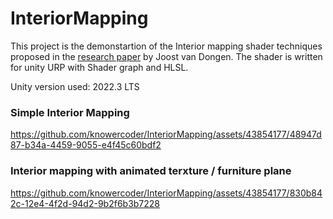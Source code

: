 # InteriorMapping
This project is the demonstartion of the Interior mapping shader techniques proposed in the [research paper](https://www.proun-game.com/Oogst3D/CODING/InteriorMapping/InteriorMapping.pdf) by Joost van Dongen. The shader is written for unity URP with Shader graph and HLSL.

Unity version used: 2022.3 LTS

### Simple Interior Mapping

https://github.com/knowercoder/InteriorMapping/assets/43854177/48947d87-b34a-4459-9055-e4f45c60bdf2

### Interior mapping with animated terxture / furniture plane

https://github.com/knowercoder/InteriorMapping/assets/43854177/830b842c-12e4-4f2d-94d2-9b2f6b3b7228
